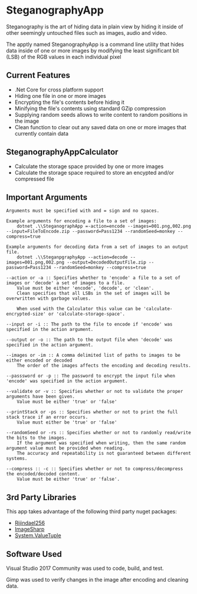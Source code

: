SteganographyApp
=====

Steganography is the art of hiding data in plain view by hiding it inside of other seemingly untouched files such as images, audio and video.

The apptly named SteganographyApp is a command line utility that hides data inside of one or more images by modifying the least significant bit (LSB) of the RGB values in each individual pixel

Current Features
---
* .Net Core for cross platform support
* Hiding one file in one or more images
* Encrypting the file's contents before hiding it
* Minifying the file's contents using standard GZip compression
* Supplying random seeds allows to write content to random positions in the image
* Clean function to clear out any saved data on one or more images that currently contain data

SteganographyAppCalculator
---
* Calculate the storage space provided by one or more images
* Calculate the storage space required to store an encypted and/or compressed file

Important Arguments
---
```
Arguments must be specified with and = sign and no spaces.

Example arguments for encoding a file to a set of images: 
    dotnet .\\SteganographApp =-action=encode --images=001.png,002.png --input=FileToEncode.zip --password=Pass1234 --randomSeed=monkey --compress=true

Example arguments for decoding data from a set of images to an output file.
    dotnet .\\SteganpgraphyApp --action=decode --images=001.png,002.png --output=DecodedOutputFile.zip --password=Pass1234 --randomSeed=monkey --compress=true

--action or -a :: Specifies whether to 'encode' a file to a set of images or 'decode' a set of images to a file.
    Value must be either 'encode', 'decode', or 'clean'.
    Clean specifies that all LSBs in the set of images will be overwritten with garbage values.

    When used with the Calculator this value can be 'calculate-encrypted-size' or 'calculate-storage-space'.

--input or -i :: The path to the file to encode if 'encode' was specified in the action argument.

--output or -o :: The path to the output file when 'decode' was specified in the action argument.

--images or -im :: A comma delimited list of paths to images to be either encoded or decoded
    The order of the images affects the encoding and decoding results.

--passsword or -p :: The password to encrypt the input file when 'encode' was specified in the action argument.

--validate or -v :: Specifies whether or not to validate the proper arguments have been given.
    Value must be either 'true' or 'false'

--printStack or -ps :: Specifies whether or not to print the full stack trace if an error occurs.
    Value must either be 'true' or 'false'

--randomSeed or -rs :: Specifies whether or not to randomly read/write the bits to the images.
    If the argument was specified when writing, then the same random argument value must be provided when reading.
    The accuracy and repeatability is not guaranteed between different systems.

--compress :: -c :: Specifies whether or not to compress/decompress the encoded/decoded content.
    Value must be either 'true' or 'false'.
```

3rd Party Libraries
---

This app takes advantage of the following third party nuget packages:

* [Rijindael256](https://github.com/2Toad/Rijndael256)
* [ImageSharp](https://github.com/JimBobSquarePants/ImageSharp)
* [System.ValueTuple](https://www.nuget.org/packages/System.ValueTuple/)

Software Used
---

Visual Studio 2017 Community
 was used to code, build, and test.

Gimp was used to verify changes in the image after encoding and cleaning data.